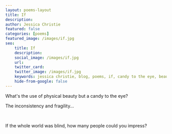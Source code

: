 ```yaml
---
layout: poems-layout
title: If
description:
author: Jessica Christie
featured: false
categories: [poems]
featured_image: /images/if.jpg
seo:
    title: If
    description:
    social_image: /images/if.jpg
    url:
    twitter_card:
    twitter_image: /images/if.jpg
    keywords: jessica christie, blog, poems, if, candy to the eye, beauty, fragile, inconsistence, blind, impress, world, what if
    hide-from-google: false
---
```

What's the use of physical beauty but a candy to the eye?

The inconsistency and fragility...

&nbsp;

If the whole world was blind, how many people could you impress?

&nbsp;
